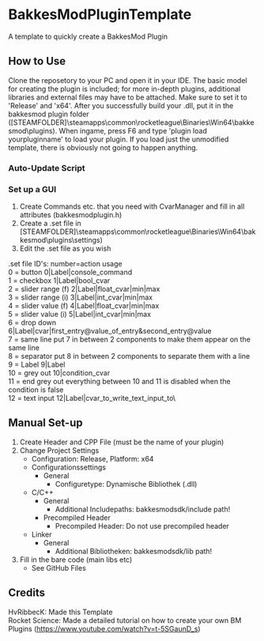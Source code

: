 # BakkesModPluginTemplate
A template to quickly create a BakkesMod Plugin

## How to Use
Clone the reposetory to your PC and open it in your IDE. The basic model for creating the plugin is included; for more in-depth plugins, additional libraries and external files may have to be attached.
Make sure to set it to 'Release' and 'x64'. After you successfully build your .dll, put it in the bakkesmod plugin folder ([STEAMFOLDER]\steamapps\common\rocketleague\Binaries\Win64\bakkesmod\plugins).
When ingame, press F6 and type 'plugin load yourpluginname' to load your plugin. If you load just the unmodified template, there is obviously not going to happen anything.

### Auto-Update Script

### Set up a GUI
1. Create Commands etc. that you need with CvarManager and fill in all attributes (bakkesmodplugin.h)
2. Create a .set file in [STEAMFOLDER]\steamapps\common\rocketleague\Binaries\Win64\bakkesmod\plugins\settings)
3. Edit the .set file as you wish

.set file ID's:
number=action        	usage\
0 = button           	0|Label|console_command\
1 = checkbox         	1|Label|bool_cvar\
2 = slider range (f) 	2|Label|float_cvar|min|max\
3 = slider range (i)	3|Label|int_cvar|min|max\
4 = slider value (f)  	4|Label|float_cvar|min|max\
5 = slider value (i)   	5|Label|int_cvar|min|max\
6 = drop down         	6|Label|cvar|first_entry@value_of_entry&second_entry@value\
7 = same line           put 7 in between 2 components to make them appear on the same line\
8 = separator           put 8 in between 2 components to separate them with a line\
9 = Label               9|Label\
10 = grey out           10|condition_cvar\
11 = end grey out    	everything between 10 and 11 is disabled when the condition is false\
12 = text input         12|Label|cvar_to_write_text_input_to\

## Manual Set-up
1. Create Header and CPP File (must be the name of your plugin)
2. Change Project Settings
	- Configuration: Release, Platform: x64
	- Configurationssettings
		- General
			- Configuretype: Dynamische Bibliothek (.dll)
	- C/C++
		- General
			- Additional Includepaths: bakkesmodsdk/include path!
		- Precompiled Header
			- Precompiled Header: Do not use precompiled header
	- Linker
		- General
			- Additional Bibliotheken: bakkesmodsdk/lib path!
3. Fill in the bare code (main libs etc)
	- See GitHub Files

## Credits
HvRibbecK: Made this Template\
Rocket Science: Made a detailed tutorial on how to create your own BM Plugins (https://www.youtube.com/watch?v=t-5SGaunD_s)
